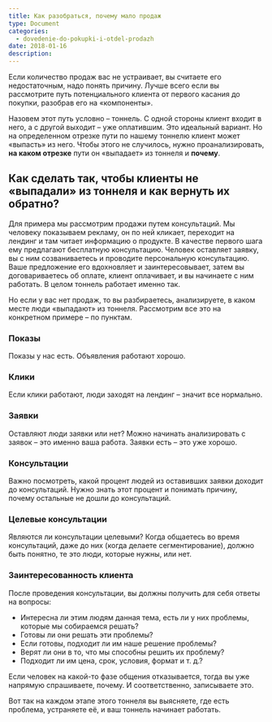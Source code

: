 ```yaml
---
title: Как разобраться, почему мало продаж
type: Document
categories:
  - dovedenie-do-pokupki-i-otdel-prodazh
date: 2018-01-16
description: 
---
```


Если количество продаж вас не устраивает, вы считаете его недостаточным, надо понять причину. Лучше всего если вы рассмотрите путь потенциального клиента от первого касания до покупки, разобрав его на «компоненты».

Назовем этот путь условно – тоннель. С одной стороны клиент входит в него, а с другой выходит – уже оплатившим. Это идеальный вариант. Но на определенном отрезке пути по нашему тоннелю клиент может «выпасть» из него. Чтобы этого не случилось, нужно проанализировать, **на каком отрезке** пути он «выпадает» из тоннеля и **почему**.

## Как сделать так, чтобы клиенты не «выпадали» из тоннеля и как вернуть их обратно?

Для примера мы рассмотрим продажи путем консультаций. Мы человеку показываем рекламу, он по ней кликает, переходит на лендинг и там читает информацию о продукте. В качестве первого шага ему предлагают бесплатную консультацию. Человек оставляет заявку, вы с ним созваниваетесь и проводите персональную консультацию. Ваше предложение его вдохновляет и заинтересовывает, затем вы договариваетесь об оплате, клиент оплачивает, и вы начинаете с ним работать. В целом тоннель работает именно так. 

Но если у вас нет продаж, то вы разбираетесь, анализируете, в каком месте люди «выпадают» из тоннеля. Рассмотрим все это на конкретном примере – по пунктам.

### Показы 

Показы у нас есть. Объявления работают хорошо. 

### Клики

Если клики работают, люди заходят на лендинг – значит все нормально.

### Заявки

Оставляют люди заявки или нет? Можно начинать анализировать с заявок – это именно ваша работа. Заявки есть – это уже хорошо.

### Консультации

Важно посмотреть, какой процент людей из оставивших заявки доходит до консультаций. Нужно знать этот процент и понимать причину, почему остальные не дошли до консультаций.

### Целевые консультации

Являются ли консультации целевыми? Когда общаетесь во время консультаций, даже до них (когда делаете сегментирование), должно быть понятно, те это люди, которые нужны, или нет.

### Заинтересованность клиента

После проведения консультации, вы должны получить для себя ответы на вопросы:

- Интересна ли этим людям данная тема, есть ли у них проблемы, которые мы собираемся решать?
- Готовы ли они решать эти проблемы? 
- Если готовы, подходит ли им наше решение проблемы? 
- Верят ли они в то, что мы способны решить их проблему?
- Подходит ли им цена, срок, условия, формат и т. д.? 

Если человек на какой-то фазе общения отказывается, тогда вы уже напрямую спрашиваете, почему. И соответственно, записываете это.

Вот так на каждом этапе этого тоннеля вы выясняете, где есть проблема, устраняете её, и ваш тоннель начинает работать.
